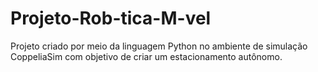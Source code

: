 # Projeto-Rob-tica-M-vel
Projeto criado por meio da linguagem Python no ambiente de simulação CoppeliaSim com objetivo de criar um estacionamento autônomo.
